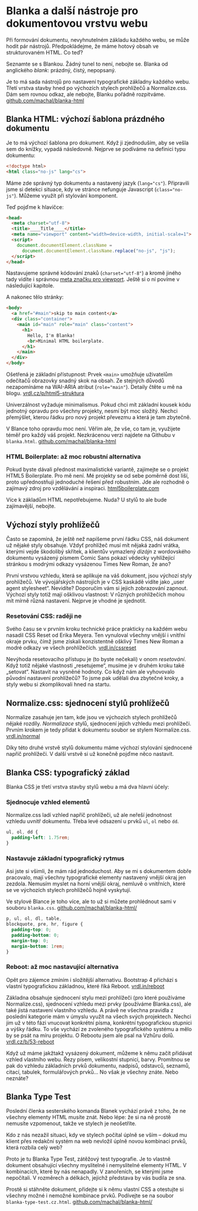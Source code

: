 # Blanka a další nástroje pro dokumentovou vrstvu webu

Při formování dokumentu, nevyhnutelném základu každého webu, se může hodit pár nástrojů. Předpokládejme, že máme hotový obsah ve strukturovaném HTML. Co teď?

Seznamte se s Blankou. Žádný tunel to není, nebojte se. Blanka od anglického *blank*: prázdný, čistý, nepopsaný. 

Je to má sada nástrojů pro nastavení typografické základny každého webu. Třetí vrstva stavby hned po výchozích stylech prohlížečů a Normalize.css. Dám sem rovnou odkaz, ale nebojte, Blanku pořádně rozpitváme. [github.com/machal/blanka-html](https://github.com/machal/blanka-html)


## Blanka HTML: výchozí šablona prázdného dokumentu

Je to má výchozí šablona pro dokument. Když ji zjednoduším, aby se vešla sem do knížky, vypadá následovně. Nejprve se podíváme na definici typu dokumentu:

```html
<!doctype html>
<html class="no-js" lang="cs">
```

Máme zde správný typ dokumentu a nastavený jazyk (`lang="cs"`). Připravili jsme si detekci situace, kdy ve stránce nefunguje Javascript (`class="no-js"`). Můžeme využít při stylování komponent.

Teď pojďme k hlavičce:

```html
<head>
  <meta charset="utf-8">
  <title>____Title____</title>
  <meta name="viewport" content="width=device-width, initial-scale=1">
  <script>
    document.documentElement.className =
      document.documentElement.className.replace("no-js", "js");
  </script>
</head>
```

Nastavujeme správné kódování znaků (`charset="utf-8"`) a kromě jiného tady vidíte i správnou [meta značku pro viewport](viewport-meta.md). Ještě si o ní povíme v následující kapitole.

A nakonec tělo stránky:


```html
<body>
  <a href="#main">skip to main content</a>
  <div class="container">
    <main id="main" role="main" class="content">
      <h1>
        Hello, I'm Blanka!
        <br>Minimal HTML boilerplate.
      </h1>
    </main>
  </div>
</body>
```

Ošetřená je základní přístupnost: Prvek `<main>` umožňuje uživatelům odečítačů obrazovky snadný skok na obsah. Ze stejných důvodů nezapomínáme na WAI-ARIA atribut (`role="main"`). Detaily čtěte u mě na blogu. [vrdl.cz/p/html5-struktura](https://www.vzhurudolu.cz/prirucka/html5-struktura)

Univerzálnost vyžaduje minimalismus. Pokud chci mít základní kousek kódu jednotný opravdu pro všechny projekty, nesmí být moc složitý. Nechci přemýšlet, kterou řádku pro nový projekt převezmu a která je tam zbytečně. 

V Blance toho opravdu moc není. Věřím ale, že vše, co tam je, využijete téměř pro každý váš projekt. Nezkrácenou verzi najdete na Githubu v `blanka.html`. [github.com/machal/blanka-html](https://github.com/machal/blanka-html/blob/master/blanka.html)

### HTML Boilerplate: až moc robustní alternativa

Pokud byste dávali přednost maximalistické variantě, zajímejte se o projekt HTML5 Boilerplate. Pro mě není. Mé projekty se od sebe poměrně dost liší, proto upřednostňuji jednoduché řešení před robustním. Jde ale rozhodně o zajímavý zdroj pro vzdělávání a inspiraci. [html5boilerplate.com](https://html5boilerplate.com)

Více k základům HTML nepotřebujeme. Nuda? U stylů to ale bude zajímavější, nebojte.

## Výchozí styly prohlížečů

Často se zapomíná, že ještě než napíšeme první řádku CSS, náš dokument už nějaké styly obsahuje. Vždyť prohlížeč musí mít nějaká zadní vrátka, kterými vejde škodolibý skřítek, a klientův vymazlený *dizájn* z wordovského dokumentu vysázený písmem Comic Sans pokazí vědecky vyhlížející stránkou s modrými odkazy vysázenou Times New Roman, že ano? 

První vrstvou vzhledu, která se aplikuje na váš dokument, jsou výchozí styly prohlížečů. Ve vývojářských nástrojích je v CSS kaskádě vidíte jako „user agent stylesheet“. Nevidíte? Doporučím vám si jejich zobrazování zapnout. Výchozí styly totiž mají ošklivou vlastnost: V různých prohlížečích mohou mít mírně různá nastavení. Nejprve je vhodné je sjednotit.

### Resetování CSS: raději ne

Svého času se v prvním kroku technické práce prakticky na každém webu nasadil CSS Reset od Erika Meyera. Ten vynuloval všechny vnější i vnitřní okraje prvku, čímž jsme získali konzistentně ošklivý Times New Roman a modré odkazy ve všech prohlížečích. [vrdl.in/cssreset](http://meyerweb.com/eric/tools/css/reset/)

Nevýhoda resetovacího přístupu je (to byste nečekali) v onom *resetování*. Když totiž nějaké vlastnosti „resetujeme“, musíme je v druhém kroku také „setovat“. Nastavit na vysněné hodnoty. Co když nám ale vyhovovalo původní nastavení prohlížečů? To jsme pak udělali dva zbytečné kroky, a styly webu si zkomplikovali hned na startu.


## Normalize.css: sjednocení stylů prohlížečů

Normalize zasahuje jen tam, kde jsou ve výchozích stylech prohlížečů nějaké rozdíly. *Normalizace* stylů, sjednocení jejich vzhledu mezi prohlížeči. Prvním krokem je tedy přidat k dokumentu soubor se stylem Normalize.css. [vrdl.in/normal](https://necolas.github.io/normalize.css/)

Díky této druhé vrstvě stylů dokumentu máme výchozí stylování sjednocené napříč prohlížeči. V další vrstvě si už konečně pojďme něco nastavit.


## Blanka CSS: typografický základ

Blanka CSS je třetí vrstva stavby stylů webu a má dva hlavní účely:

### Sjednocuje vzhled elementů 

Normalize.css ladí vzhled napříč prohlížeči, už ale neřeší jednotnost vzhledu uvnitř dokumentu. Třeba levé odsazení u prvků `ul`, `ol` nebo `dd`. 

```css
ul, ol, dd {
  padding-left: 1.75rem;
}
```

### Nastavuje základní typografický rytmus 

Asi jste si všimli, že mám rád jednoduchost. Aby se mi s dokumentem dobře pracovalo, mají všechny typografické elementy nastavený vnější okraj jen zezdola. Nemusím myslet na horní vnější okraj, nemluvě o vnitřních, které se ve výchozích stylech prohlížečů hojně vyskytují. 

Ve stylové Blance je toho více, ale to už si můžete prohlédnout sami v souboru `blanka.css`. [github.com/machal/blanka-html/](https://github.com/machal/blanka-html/blob/master/blanka.css)

```css
p, ul, ol, dl, table,
blockquote, pre, hr, figure {
  padding-top: 0;
  padding-bottom: 0;
  margin-top: 0;
  margin-bottom: 1rem;
}
```

### Reboot: až moc nastavující alternativa

Opět pro zájemce zmíním i složitější alternativu. Bootstrap 4 přichází s vlastní typografickou základnou, které říká Reboot. [vrdl.in/reboot](https://v4-alpha.getbootstrap.com/content/reboot/)

Základna obsahuje sjednocení stylu mezi prohlížeči (pro které používáme Normalize.css), sjednocení vzhledu mezi prvky (používáme Blanka.css), ale také jistá nastavení vlastního vzhledu. A právě ne všechna pravidla z poslední kategorie mám v úmyslu využít na všech svých projektech. Nechci jim už v této fázi vnucovat konkrétní písma, konkrétní typografickou stupnici a výšky řádku. To vše vychází ze zvoleného typografického systému a mělo by se psát na míru projektu. O Rebootu jsem ale psal na Vzhůru dolů. [vrdl.cz/b/53-reboot](https://www.vzhurudolu.cz/blog/53-reboot)

Když už máme jakžtakž vysázený dokument, můžeme k němu začít přidávat vzhled vlastního webu. Řezy písem, velikostní stupnici, barvy. Promítnou se pak do vzhledu základních prvků dokumentu, nadpisů, odstavců, seznamů, citací, tabulek, formulářových prvků… No však je všechny znáte. Nebo neznáte?

## Blanka Type Test

Poslední členka sesterského komanda Blanek vychází právě z toho, že ne všechny elementy HTML musíte znát. Nebo lépe: že si na ně prostě nemusíte vzpomenout, takže ve stylech je neošetříte.

Kdo z nás nezažil situaci, kdy ve stylech počítal úplně se vším – dokud mu klient přes redakční systém na web nevložil úplně novou kombinaci prvků, která rozbila celý web?

Proto je tu Blanka Type Test, zátěžový test typografie. Je to vlastně dokument obsahující všechny myslitelné i nemyslitelné elementy HTML. V kombinacích, které by nás nenapadly. V zanořeních, se kterými jsme nepočítali. V rozměrech a délkách, jejichž představa by vás budila ze sna.

Prostě si stáhněte dokument, přidejte si k němu vlastní CSS a otestujte si všechny možné i nemožné kombinace prvků. Podívejte se na soubor `blanka-type-test.cz.html`. [github.com/machal/blanka-html/](https://github.com/machal/blanka-html/blob/master/blanka-type-test.cz.html)



